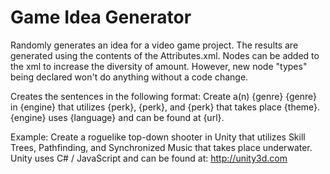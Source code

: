 Game Idea Generator
===================

Randomly generates an idea for a video game project. The results are generated using the contents of the Attributes.xml. Nodes can be added to the xml to increase the diversity of amount. However, new node "types" being declared won't do anything without a code change.

Creates the sentences in the following format: 
  Create a(n) {genre} {genre} in {engine} that utilizes {perk}, {perk}, and {perk} that takes place {theme}.  
  {engine} uses {language} and can be found at {url}.

Example: 
  Create a roguelike top-down shooter in Unity that utilizes Skill Trees, Pathfinding, and Synchronized Music that takes place underwater.  
  Unity uses C# / JavaScript and can be found at: http://unity3d.com
